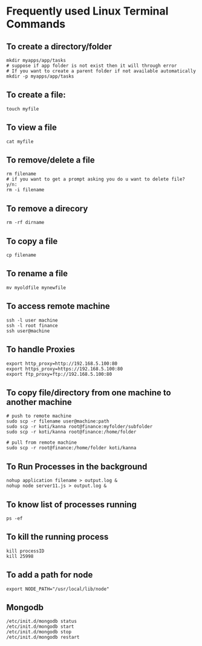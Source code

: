Frequently used Linux Terminal Commands
=======================================

To create a directory/folder
----------------------------
	mkdir myapps/app/tasks
	# suppose if app folder is not exist then it will through error
	# If you want to create a parent folder if not available automatically
	mkdir -p myapps/app/tasks

To create a file:
-----------------
	touch myfile

To view a file
--------------
	cat myfile

To remove/delete a file
------------------------
	rm filename
	# if you want to get a prompt asking you do u want to delete file? y/n:
	rm -i filename

To remove a direcory
--------------------
	rm -rf dirname

To copy a file
---------------
	cp filename

To rename a file
-----------------
	mv myoldfile mynewfile

To access remote machine
------------------------
	ssh -l user machine
	ssh -l root finance
	ssh user@machine

To handle Proxies
-------------------
	export http_proxy=http://192.168.5.100:80
	export https_proxy=https://192.168.5.100:80
	export ftp_proxy=ftp://192.168.5.100:80

To copy file/directory from one machine to another machine
----------------------------------------------------------
	# push to remote machine
	sudo scp -r filename user@machine:path
	sudo scp -r koti/kanna root@finance:myfolder/subfolder
	sudo scp -r koti/kanna root@finance:/home/folder

	# pull from remote machine
	sudo scp -r root@finance:/home/folder koti/kanna

To Run Processes in the background
----------------------------------
	nohup application filename > output.log &
	nohup node server11.js > output.log &

To know list of processes running
---------------------------------
	ps -ef

To kill the running process
---------------------------
	kill processID
	kill 25998

To add a path for node
----------------------
	export NODE_PATH="/usr/local/lib/node"

Mongodb
----------------------
	/etc/init.d/mongodb status
	/etc/init.d/mongodb start
	/etc/init.d/mongodb stop
	/etc/init.d/mongodb restart
